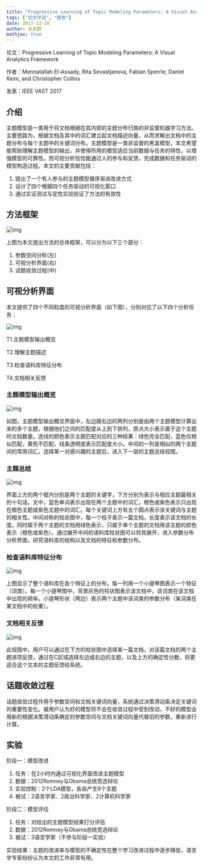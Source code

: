 ```yaml
---
title: "Progressive Learning of Topic Modeling Parameters: A Visual Analytics Framework"
tags: ["论文评述", "报告"]
date: 2017-12-28
author: 张天野
mathjax: true
---
```


论文：Progressive Learning of Topic Modeling Parameters: A Visual Analytics Framework

作者：Mennatallah El-Assady, Rita Sevastjanova, Fabian Sperrle, Daniel Keim, and Christopher Collins

发表：IEEE VAST 2017

## 介绍

主题模型是一类用于将文档根据在其内部的主题分布归类的非监督机器学习方法。主要思路为，根据文档及其中的词汇建立起文档描述向量，从而求解出文档中的主题分布与每个主题中的关键词分布。主题模型是一类非监督的黑盒模型，本文希望能帮助理解主题模型的输出，并使得所用的模型适应当前数据与任务的特性，以增强模型的可靠性。而可视分析恰恰能通过人的参与和反馈，完成数据和任务驱动的模型构造过程。本文的主要贡献包括：

1. 提出了一个有人参与的主题模型循序渐进改进方式
2. 设计了四个根据四个任务驱动的可视化窗口
3. 通过实证测试与定性实验验证了方法的有效性

## 方法框架

![img](http://www.cad.zju.edu.cn/home/vagblog/wp-content/uploads/2017/12/%E6%A1%86%E6%9E%B6.png)

上图为本文提出方法的总体框架，可以分为以下三个部分：

1. 参数空间分析(左)
2. 可视分析界面(右)
3. 话题收敛过程(中)

## 可视分析界面

本文提供了四个不同粒度的可视分析界面（如下图），分别对应了以下四个分析任务：

![img](http://www.cad.zju.edu.cn/home/vagblog/wp-content/uploads/2017/12/%E7%95%8C%E9%9D%A2.png)

T1.主题模型输出概览

T2.理解主题描述

T3.检查语料库特征分布

T4.文档相关反馈

### 主题模型输出概览

![img](http://www.cad.zju.edu.cn/home/vagblog/wp-content/uploads/2017/12/%E5%8F%AF%E8%A7%86%E5%8C%961.png)

如图，主题模型输出概览界面中，左边跟右边的两列分别是由两个主题模型计算出来的多个主题，根据他们之间的匹配度从上到下排列，原点大小表示属于这个主题的文档数量。连线的颜色表示主题匹配对应的三种结果：绿色完全匹配，蓝色仅相似匹配，黄色不匹配，线条透明度表示匹配度大小。中间的一列是相似的两个主题间的常用词汇。选择某一对感兴趣的主题后，进入下一层的主题总结视图。

### 主题总结

![img](http://www.cad.zju.edu.cn/home/vagblog/wp-content/uploads/2017/12/%E5%8F%AF%E8%A7%86%E5%8C%962.png)

界面上方的两个框内分别是两个主题的关键字，下方分别为表示与相应主题最相关的十句话。文中，蓝色单词表示出现在两个主题中的词汇，橙色或紫色表示只出现在橙色主题或紫色主题中的词汇。每个关键词上方有五个圆点表示该关键词与主题的相关性。中间对称的柱状图中，每一个柱子表示一篇文档，长度表示该文档的长度。同时属于两个主题的文档用绿色表示，只属于单个主题的文档用该主题的颜色表示（橙色或紫色）。通过展开中间的语料库柱状图可以将其展开，进入参数分布分析界面，研究语料库的结构以及文档的特征和参数分布。

### 检查语料库特征分布

![img](http://www.cad.zju.edu.cn/home/vagblog/wp-content/uploads/2017/12/%E5%8F%AF%E8%A7%86%E5%8C%963.png)

上图显示了整个语料库在各个特征上的分布。每一列用一个小提琴图表示一个特征（词类）。每一个小提琴图中，背景灰色的柱状图表示该文档中，该词类在该文档中出现的频率。小提琴形状（两边）表示两个主题中该词类的参数分布（某词类在某文档中的权重）。

### 文档相关反馈

![img](http://www.cad.zju.edu.cn/home/vagblog/wp-content/uploads/2017/12/%E5%8F%AF%E8%A7%86%E5%8C%964.png)

此视图中，用户可以通过在下方的柱状图中选择某一篇文档，对该篇文档的两个主题进项反馈，通过在C区域选择左边或右边的主题，以及上方的确定性分数，将更适合这个文本的主题反馈给系统。

## 话题收敛过程

话题收敛过程作用于参数空间和文档关键词向量，系统通过决策滑动条决定关键词的重要性变化。被用户认为好的模型将不会在收敛过程中受到改动，不好的模型会用新的根据决策滑动条确定的参数空间与文档关键词向量代替旧的参数，重新进行计算。

## 实验

阶段一：模型改进

1. 任务：在2小时内通过可视化界面改进主题模型
2. 数据：2012Romney与Obama总统竞选辩论
3. 实验控制：2个LDA模型，各自产生9个主题
4. 被试：2语言学家、2政治科学家、2计算机科学家

阶段二：模型评估

1. 任务：对给出的主题模型结果打分评估
2. 数据：2012Romney与Obama总统竞选辩论
3. 被试：3语言学家（不参与阶段一实验）

实验结果：主题的改进率与模型的不确定性在整个学习改进过程中逐步降低，语言学专家纷纷认为本文的工作非常有用。